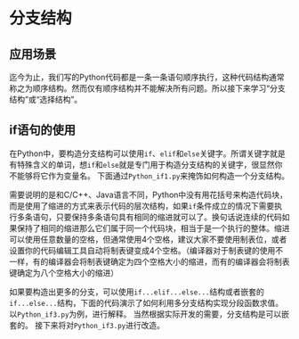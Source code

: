 # 分支结构
## 应用场景
迄今为止，我们写的Python代码都是一条一条语句顺序执行，这种代码结构通常称之为顺序结构。然而仅有顺序结构并不能解决所有问题。所以接下来学习“分支结构”或“选择结构”。
## if语句的使用
在Python中，要构造分支结构可以使用`if`、`elif`和`else`关键字。所谓关键字就是有特殊含义的单词，想`if`和`else`就是专门用于构造分支结构的关键字，很显然你不能够将它作为变量名。
下面通过`Python_if1.py`来掩饰如何构造一个分支结构。

需要说明的是和C/C++、Java语言不同，Python中没有用花括号来构造代码块，而是使用了缩进的方式来表示代码的层次结构，如果`if`条件成立的情况下需要执行多条语句，只要保持多条语句具有相同的缩进就可以了。换句话说连续的代码如果保持了相同的缩进那么它们属于同一个代码块，相当于是一个执行的整体。缩进可以使用任意数量的空格，但通常使用4个空格，建议大家不要使用制表位，或者设置你的代码编辑工具自动将制表键变成4个空格。（编译器对于制表键的使用不一样，有的编译器会将制表键确定为四个空格大小的缩进，而有的编译器会将制表键确定为八个空格大小的缩进）

如果要构造出更多的分支，可以使用`if...elif...else...`结构或者嵌套的`if...else...`结构，下面的代码演示了如何利用多分支结构实现分段函数求值。
以`Python_if3.py`为例，进行解释。
当然根据实际开发的需要，分支结构是可以嵌套的。
接下来将对`Python_if3.py`进行改造。
